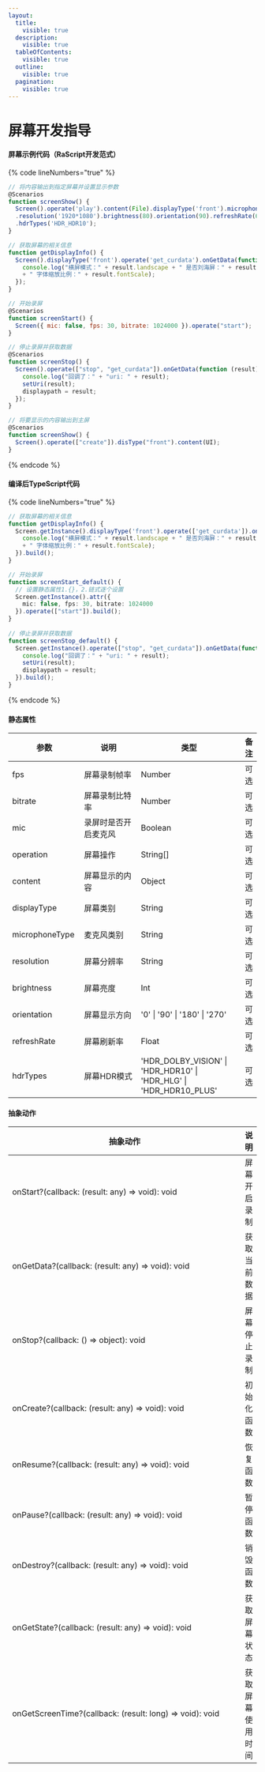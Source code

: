 ```yaml
---
layout:
  title:
    visible: true
  description:
    visible: true
  tableOfContents:
    visible: true
  outline:
    visible: true
  pagination:
    visible: true
---
```


# 屏幕开发指导

#### 屏幕示例代码（RaScript开发范式）

{% code lineNumbers="true" %}
```javascript
// 将内容输出到指定屏幕并设置显示参数
@Scenarios
function screenShow() {
  Screen().operate('play').content(File).displayType('front').microphoneType('front')
  .resolution('1920*1080').brightness(80).orientation(90).refreshRate(60)
  .hdrTypes('HDR_HDR10');
}

// 获取屏幕的相关信息
function getDisplayInfo() {
  Screen().displayType('front').operate('get_curdata').onGetData(function (result) {
    console.log("横屏模式：" + result.landscape + " 是否刘海屏：" + result.hasNotch
    + " 字体缩放比例：" + result.fontScale);
  });
}

// 开始录屏
@Scenarios
function screenStart() {
  Screen({ mic: false, fps: 30, bitrate: 1024000 }).operate("start");
}

// 停止录屏并获取数据
@Scenarios
function screenStop() {
  Screen().operate(["stop", "get_curdata"]).onGetData(function (result) {
    console.log("回调了：" + "uri: " + result);
    setUri(result);
    displaypath = result;
  });
}

// 将要显示的内容输出到主屏
@Scenarios
function screenShow() {
  Screen().operate(["create"]).disType("front").content(UI);
}
```
{% endcode %}

#### 编译后TypeScript代码

{% code lineNumbers="true" %}
```typescript
// 获取屏幕的相关信息
function getDisplayInfo() {
  Screen.getInstance().displayType('front').operate(['get_curdata']).onGetData(function (result) {
    console.log("横屏模式：" + result.landscape + " 是否刘海屏：" + result.hasNotch
    + " 字体缩放比例：" + result.fontScale);
  }).build();
}

// 开始录屏
function screenStart_default() { 
  // 设置静态属性1.{}，2.链式逐个设置
  Screen.getInstance().attr({ 
    mic: false, fps: 30, bitrate: 1024000 
  }).operate(["start"]).build(); 
}
  
// 停止录屏并获取数据
function screenStop_default() { 
  Screen.getInstance().operate(["stop", "get_curdata"]).onGetData(function (result) {
    console.log("回调了：" + "uri: " + result);
    setUri(result);
    displaypath = result;
  }).build(); 
}
```
{% endcode %}

#### 静态属性

<table><thead><tr><th width="138">参数</th><th width="250">说明</th><th width="263">类型</th><th>备注</th></tr></thead><tbody><tr><td>fps</td><td>屏幕录制帧率</td><td>Number</td><td>可选</td></tr><tr><td>bitrate</td><td>屏幕录制比特率</td><td>Number</td><td>可选</td></tr><tr><td>mic</td><td>录屏时是否开启麦克风</td><td>Boolean</td><td>可选</td></tr><tr><td>operation</td><td>屏幕操作</td><td>String[]</td><td>可选</td></tr><tr><td>content</td><td>屏幕显示的内容</td><td>Object</td><td>可选</td></tr><tr><td>displayType</td><td>屏幕类别</td><td>String</td><td>可选</td></tr><tr><td>microphoneType</td><td>麦克风类别</td><td>String</td><td>可选</td></tr><tr><td>resolution</td><td>屏幕分辨率</td><td>String</td><td>可选</td></tr><tr><td>brightness</td><td>屏幕亮度</td><td>Int</td><td>可选</td></tr><tr><td>orientation</td><td>屏幕显示方向</td><td>'0' | '90' | '180' | '270'</td><td>可选</td></tr><tr><td>refreshRate</td><td>屏幕刷新率</td><td>Float</td><td>可选</td></tr><tr><td>hdrTypes</td><td>屏幕HDR模式</td><td>'HDR_DOLBY_VISION' | 'HDR_HDR10' | 'HDR_HLG' | 'HDR_HDR10_PLUS'</td><td>可选</td></tr></tbody></table>

#### 抽象动作

<table><thead><tr><th width="474">抽象动作</th><th>说明</th></tr></thead><tbody><tr><td>onStart?(callback: (result: any) => void): void</td><td>屏幕开启录制</td></tr><tr><td>onGetData?(callback: (result: any) => void): void</td><td>获取当前数据</td></tr><tr><td>onStop?(callback: () => object): void</td><td>屏幕停止录制</td></tr><tr><td>onCreate?(callback: (result: any) => void): void</td><td>初始化函数</td></tr><tr><td>onResume?(callback: (result: any) => void): void</td><td>恢复函数</td></tr><tr><td>onPause?(callback: (result: any) => void): void</td><td>暂停函数</td></tr><tr><td>onDestroy?(callback: (result: any) => void): void</td><td>销毁函数</td></tr><tr><td>onGetState?(callback: (result: any) => void): void</td><td>获取屏幕状态</td></tr><tr><td>onGetScreenTime?(callback: (result: long) => void): void</td><td>获取屏幕使用时间</td></tr></tbody></table>
